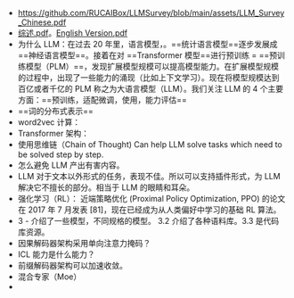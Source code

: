 - https://github.com/RUCAIBox/LLMSurvey/blob/main/assets/LLM_Survey_Chinese.pdf
- [综述.pdf](note/files/LLM_Survey_Chinese.pdf)。[English Version.pdf](note/files/English%20Version、.pdf)
- 为什么 LLM：在过去 20 年里，语言模型，。==统计语言模型==逐步发展成==神经语言模型==。接着在对 ==Transformer 模型==进行预训练 =  ==预训练模型（PLM）==，发现扩展模型规模可以提高模型能力。在扩展模型规模的过程中，出现了一些能力的涌现（比如上下文学习）。现在将模型规模达到百亿或者千亿的 PLM 称之为大语言模型（LLM）。我们关注 LLM 的 4 个主要方面：==预训练，适配微调，使用，能力评估==
- ==词的分布式表示== 
- word2vec 计算：
- Transformer 架构：
- 使用思维链（Chain of Thought) Can help LLM solve tasks which need to be solved step by step.
- 怎么避免 LLM 产出有害内容。
- LLM 对于文本以外形式的任务，表现不佳。所以可以支持插件形式，为 LLM 解决它不擅长的部分。相当于 LLM 的眼睛和耳朵。
- 强化学习（RL）： 近端策略优化 (Proximal Policy Optimization, PPO) 的论文在 2017 年 7 月发表 [81]，现在已经成为从人类偏好中学习的基础 RL 算法。
- 3 - 介绍了一些模型，不同规格的模型。 3.2 介绍了各种语料库。3.3 是代码库资源。
- 因果解码器架构采用单向注意力掩码？
- ICL 能力是什么能力？
- 前缀解码器架构可以加速收敛。
- 混合专家（Moe）
- 